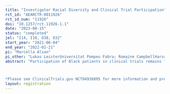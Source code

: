 ```yaml
---
title: "Investigator Racial Diversity and Clinical Trial Participation"
rct_id: "AEARCTR-0011926"
rct_id_num: "11926"
doi: "10.1257/rct.11926-1.1"
date: "2023-08-15"
status: "completed"
jel: "I14, I18, O38, O32"
start_year: "2021-06-04"
end_year: "2022-02-21"
pi: "Marcella Alsan"
pi_other: "Lukas LeisterUniversitat Pompeu Fabra; Romaine CampbellHarvard University; Ayotomiwa OjoNorthwestern Memorial Hospital"
abstract: "Participation of Black patients in clinical trials remains low relative to population and disease-burden benchmarks. We investigate whether increased racial diversity of trial principal investigators could increase enrollment of Black patients. To do so, we conducted a survey experiment in which respondents were shown a photo of a current NIH investigator in which race (Black/White) was cross-randomized as was gender (male/female) to provide a relevant benchmark. Black respondents reported 10.5 percent higher interest in participating in a clinical study led by a race concordant investigator. Gender concordance had no effect. Multivariate regression analyses point to perceived trustworthiness as the most important factor in explaining the pattern of results. Our findings suggest that increasing the racial diversity of clinical trial investigators is a potentially effective method for encouraging enrollment of Black participants in medical research.

*Please see ClinicalTrials.gov NCT04938895 for more information and pre-registration."
layout: registration
---
```



